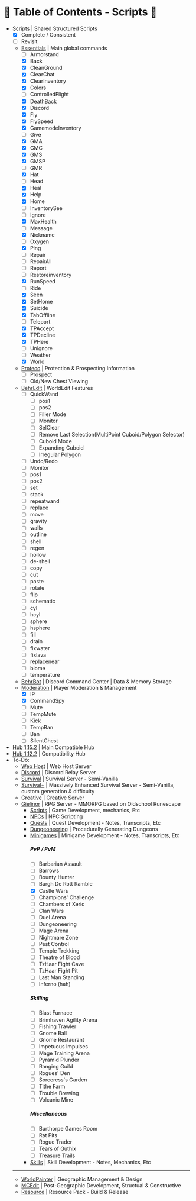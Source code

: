 # :taco: Table of Contents - Scripts :taco:
- [Scripts](../scripts/) | Shared Structured Scripts
    - [x] Complete / Consistent
    - [ ] Revisit
    - [Essentials]() | Main global commands
        - [ ] Armorstand
        - [x] Back
        - [x] CleanGround
        - [x] ClearChat
        - [x] ClearInventory
        - [x] Colors
        - [ ] ControlledFlight
        - [x] DeathBack
        - [x] Discord
        - [x] Fly
        - [x] FlySpeed
        - [x] GamemodeInventory
        - [ ] Give
        - [x] GMA
        - [x] GMC
        - [x] GMS
        - [x] GMSP
        - [ ] GMR
        - [x] Hat
        - [ ] Head
        - [x] Heal
        - [x] Help
        - [x] Home
        - [ ] InventorySee
        - [ ] Ignore
        - [x] MaxHealth
        - [ ] Message
        - [x] Nickname
        - [ ] Oxygen
        - [x] Ping
        - [ ] Repair
        - [ ] RepairAll
        - [ ] Report
        - [ ] Restoreinventory
        - [x] RunSpeed
        - [ ] Ride
        - [x] Seen
        - [x] SetHome
        - [x] Suicide
        - [x] TabOffline
        - [ ] Teleport
        - [x] TPAccept
        - [x] TPDecline
        - [x] TPHere
        - [ ] Unignore
        - [ ] Weather
        - [x] World
    - [Protecc]() | Protection & Prospecting Information
        - [ ] Prospect
        - [ ] Old/New Chest Viewing
    - [BehrEdit]() | WorldEdit Features
        - [ ] QuickWand
            - [ ] pos1
            - [ ] pos2
            - [ ] Filler Mode
            - [ ] Monitor
            - [ ] SelClear
            - [ ] Remove Last Selection(MultiPoint Cuboid/Polygon Selector)
            - [ ] Cuboid Mode
            - [ ] Expanding Cuboid
            - [ ] Irregular Polygon
        - [ ] Undo/Redo
        - [ ] Monitor
        - [ ] pos1
        - [ ] pos2
        - [ ] set
        - [ ] stack
        - [ ] repeatwand
        - [ ] replace
        - [ ] move
        - [ ] gravity
        - [ ] walls
        - [ ] outline
        - [ ] shell
        - [ ] regen
        - [ ] hollow
        - [ ] de-shell
        - [ ] copy
        - [ ] cut
        - [ ] paste
        - [ ] rotate
        - [ ] flip
        - [ ] schematic
        - [ ] cyl
        - [ ] hcyl
        - [ ] sphere
        - [ ] hsphere
        - [ ] fill
        - [ ] drain
        - [ ] fixwater
        - [ ] fixlava
        - [ ] replacenear
        - [ ] biome
        - [ ] temperature
    - [BehrBot]() | Discord Command Center | Data & Memory Storage
    - [Moderation]() | Player Moderation & Management
        - [x] IP
        - [x] CommandSpy
        - [ ] Mute
        - [ ] TempMute
        - [ ] Kick
        - [ ] TempBan
        - [ ] Ban
        - [ ] SilentChest

- [Hub 1.15.2](Hub%201.15.2/plugins/Denizen/scripts) | Main Compatible Hub
- [Hub 1.12.2](Hub%201.12.2/plugins/Denizen/scripts) | Compatibility Hub
- To-Do:
    - [Web Host]() | Web Host Server
    - [Discord]() | Discord Relay Server
    - [Survival]() | Survival Server - Semi-Vanilla
    - [Survival+]() | Massively Enhanced Survival Server - Semi-Vanilla, custom generation & difficulty
    - [Creative]() | Creative Server
    - [Gielinor]() | RPG Server - MMORPG based on Oldschool Runescape
        - [Scripts]() | Game Development, mechanics, Etc
        - [NPCs]() | NPC Scripting
        - [Quests]() | Quest Development - Notes, Transcripts, Etc
        - [Dungeoneering]() | Procedurally Generating Dungeons
        - [Minigames]() | Minigame Development - Notes, Transcripts, Etc
            ##### PvP / PvM
            - [ ] Barbarian Assault
            - [ ] Barrows
            - [ ] Bounty Hunter
            - [ ] Burgh De Rott Ramble
            - [x] Castle Wars
            - [ ] Champions' Challenge
            - [ ] Chambers of Xeric
            - [ ] Clan Wars
            - [ ] Duel Arena
            - [ ] Dungeoneering
            - [ ] Mage Arena
            - [ ] Nightmare Zone
            - [ ] Pest Control
            - [ ] Temple Trekking
            - [ ] Theatre of Blood
            - [ ] TzHaar Fight Cave
            - [ ] TzHaar Fight Pit
            - [ ] Last Man Standing
            - [ ] Inferno (hah)
            ##### Skilling
            - [ ] Blast Furnace
            - [ ] Brimhaven Agility Arena
            - [ ] Fishing Trawler
            - [ ] Gnome Ball
            - [ ] Gnome Restaurant
            - [ ] Impetuous Impulses
            - [ ] Mage Training Arena
            - [ ] Pyramid Plunder
            - [ ] Ranging Guild
            - [ ] Rogues' Den
            - [ ] Sorceress's Garden
            - [ ] Tithe Farm
            - [ ] Trouble Brewing
            - [ ] Volcanic Mine
            ##### Miscellaneous
            - [ ] Burthorpe Games Room
            - [ ] Rat Pits
            - [ ] Rogue Trader
            - [ ] Tears of Guthix
            - [ ] Treasure Trails
        - [Skills]() | Skill Development - Notes, Mechanics, Etc
    ------
    - [WorldPainter]() | Geographic Management & Design
    - [MCEdit]() | Post-Geographic Development, Structual & Constructive
    - [Resource]() | Resource Pack - Build & Release
